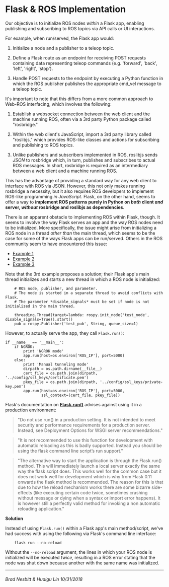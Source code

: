 # Flask & ROS Implementation

Our objective is to initialize ROS nodes _within_ a Flask app, enabling publishing and subscribing to ROS topics via API calls or UI interactions. 

For example, when run/served, the Flask app would: 

1. Initialize a node and a publisher to a teleop topic.

2. Define a Flask route as an endpoint for receiving POST requests containing data representing teleop commands (e.g. 'forward', 'back', 'left', 'right', 'stop').

3. Handle POST requests to the endpoint by executing a Python function in which the ROS publisher publishes the appropriate cmd_vel message to a teleop topic.


It's important to note that this differs from a more common approach to Web-ROS interfacing, which involves the following:

1. Establish a websocket connection between the web client and the machine running ROS, often via a 3rd party Python package called "rosbridge."

2. Within the web client's JavaScript, import a 3rd party library called "roslibjs," which provides ROS-like classes and actions for subscribing and publishing to ROS topics.

3. Unlike publishers and subscribers implemented in ROS, roslibjs sends _JSON_ to rosbridge which, in turn, publishes and subscribes to actual ROS messages. In short, rosbridge is required as an intermediary between a web client and a machine running ROS.

This has the advantage of providing a standard way for any web client to interface with ROS via JSON. However, this not only makes running rosbridge a necessity, but it also requires ROS developers to implement ROS-like programming _in JavaScript_. Flask, on the other hand, seems to offer a way to __implement ROS patterns purely in Python on _both_ client _and_ server, _without_ rosbridge and roslibjs as dependencies.__

There is an apparent obstacle to implementing ROS within Flask, though. It seems to involve the way Flask serves an app and the way ROS nodes need to be initialized. More specifically, the issue might arise from initializing a ROS node in a thread _other than_ the main thread, which seems to be the case for some of the ways Flask apps can be run/served. Others in the ROS community seem to have encountered this issue:

* [Example 1](https://answers.ros.org/question/234418/easiest-way-to-implement-http-server-that-can-send-ros-messages/)
* [Example 2](https://amp.reddit.com/r/ROS/comments/42w04t/running_a_web_server_in_ros/)
* [Example 3](http://ros-users.122217.n3.nabble.com/Discourse-ros-org-ROS-Projects-Flask-ask-ros-a-ROS-node-inside-an-Amazon-Alexa-web-service-td4027381.html)

Note that the 3rd example proposes a solution; their Flask app's main thread initializes and starts a new thread in which a ROS node is initialized:

        # ROS node, publisher, and parameter.
        # The node is started in a separate thread to avoid conflicts with Flask.
        # The parameter *disable_signals* must be set if node is not initialized in the main thread.

        threading.Thread(target=lambda: rospy.init_node('test_node', disable_signals=True)).start()
        pub = rospy.Publisher('test_pub', String, queue_size=1)

However, to actually serve the app, they call `Flask.run()`:
 
    if __name__ == '__main__':
        if NGROK:
            print 'NGROK mode'
            app.run(host=os.environ['ROS_IP'], port=5000)
        else:
            print 'Manual tunneling mode'
            dirpath = os.path.dirname(__file__)
            cert_file = os.path.join(dirpath, '../config/ssl_keys/certificate.pem')
            pkey_file = os.path.join(dirpath, '../config/ssl_keys/private-key.pem')
            app.run(host=os.environ['ROS_IP'], port=5000,
                    ssl_context=(cert_file, pkey_file))


Flask's documentation on [__Flask.run()__](http://flask.pocoo.org/docs/0.12/api/) advises against using it in a production environment:

> "Do not use run() in a production setting. It is not intended to meet security and performance requirements for a production server. Instead, see Deployment Options for WSGI server recommendations."

> "It is not recommended to use this function for development with automatic reloading as this is badly supported. Instead you should be using the flask command line script’s run support."
    
> "The alternative way to start the application is through the Flask.run() method. This will immediately launch a local server exactly the same way the flask script does. This works well for the common case but it does not work well for development which is why from Flask 0.11 onwards the flask method is recommended. The reason for this is that due to how the reload mechanism works there are some bizarre side-effects (like executing certain code twice, sometimes crashing without message or dying when a syntax or import error happens). It is however still a perfectly valid method for invoking a non automatic reloading application."

**Solution**

Instead of using `Flask.run()` within a Flask app's main method/script, we've had success with using the following via Flask's command line interface:

        flask run --no-reload

Without the `--no-reload` argument, the lines in which your ROS node is initialized will be executed _twice_, resulting in a ROS error stating that the node was shut down because another with the same name was initialized.

---
###### _Brad Nesbitt & Huaigu Lin 10/31/2018_
